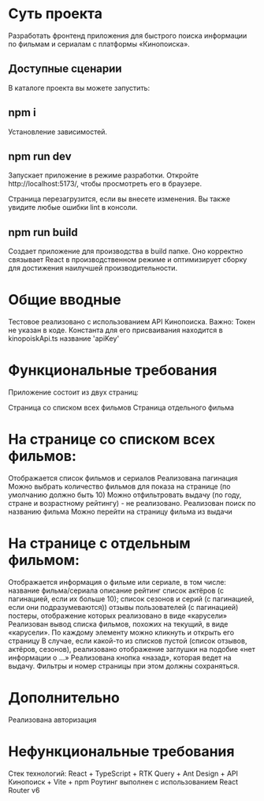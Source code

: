 
# Суть проекта
Разработать фронтенд приложения для быстрого поиска информации по фильмам и сериалам с платформы «Кинопоиска».

## Доступные сценарии
В каталоге проекта вы можете запустить:

## npm i
Установление зависимостей.

## npm run dev
Запускает приложение в режиме разработки.
Откройте http://localhost:5173/, чтобы просмотреть его в браузере.

Страница перезагрузится, если вы внесете изменения.
Вы также увидите любые ошибки lint в консоли.

## npm run build
Создает приложение для производства в build папке.
Оно корректно связывает React в производственном режиме и оптимизирует сборку для достижения наилучшей производительности.

# Общие вводные
Тестовое реализовано с использованием API Кинопоиска.
Важно: Токен не указан в коде. Константа для его присваивания находится в kinopoiskApi.ts название 'apiKey'

# Функциональные требования
Приложение состоит из двух страниц:

Страница со списком всех фильмов
Страница отдельного фильма

# На странице со списком всех фильмов:
Отображается список фильмов и сериалов
Реализована  пагинация
Можно выбрать количество фильмов для показа на странице (по умолчанию должно быть 10)
Можно отфильтровать выдачу (по году, стране и возрастному рейтингу) - не реализовано.
Реализован поиск по названию фильма
Можно перейти на страницу фильма из выдачи

# На странице с отдельным фильмом:
Отображается информация о фильме или сериале, в том числе:
название фильма/сериала
описание
рейтинг
список актёров (с пагинацией, если их больше 10); 
список сезонов и серий (с пагинацией, если они подразумеваются)) 
отзывы пользователей (с пагинацией)
постеры, отображение которых реализовано в виде «карусели»
Реализован вывод списка фильмов, похожих на текущий, в виде «карусели». По каждому элементу можно кликнуть и открыть его страницу
В случае, если какой-то из списков пустой (список отзывов, актёров, сезонов), реализовано отображение заглушки на подобие «нет информации о ...»
Реализована кнопка «назад», которая ведет на выдачу. Фильтры и номер страницы при этом должны сохраняться.

# Дополнительно

Реализована авторизация

# Нефункциональные требования
Стек технологий: React + TypeScript + RTK Query + Ant Design + API Кинопоиск + Vite + npm
Роутинг выполнен с использованием React Router v6
